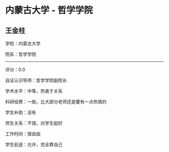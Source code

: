 # 内蒙古大学 - 哲学学院

## 王金柱

学校：内蒙古大学

院系：哲学学院

* * *

评分：0.0

自证认识导师：哲学学院副院长

学术水平：中等，热衷于关系

科研经费：一般，比大部分老师还是要有一点热情的

学生补助：没有

师生关系：不错，对学生挺好

工作时间：很自由

学生前途：允许，完全靠自己
